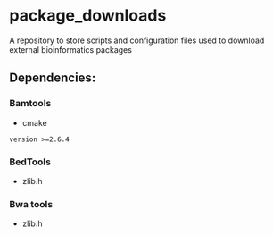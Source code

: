 # package_downloads
A repository to store scripts and configuration files used to download external bioinformatics packages

## Dependencies:
### Bamtools
  * cmake 
  ```
  version >=2.6.4
  ```
### BedTools
 * zlib.h
### Bwa tools
 * zlib.h
